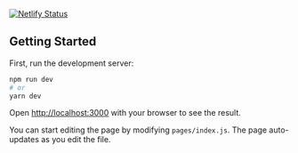 [![Netlify Status](https://api.netlify.com/api/v1/badges/414ced7a-b9a3-411a-aa9b-c274290d2680/deploy-status)](https://app.netlify.com/sites/boilerplate-react-next/deploys)

## Getting Started

First, run the development server:

```bash
npm run dev
# or
yarn dev
```

Open [http://localhost:3000](http://localhost:3000) with your browser to see the result.

You can start editing the page by modifying `pages/index.js`. The page auto-updates as you edit the file.
